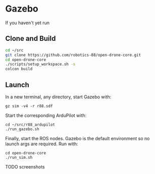 # Gazebo

If you haven't yet run

## Clone and Build

```bash
cd ~/src
git clone https://github.com/robotics-88/open-drone-core.git
cd open-drone-core
./scripts/setup_workspace.sh -s
colcon build
```

## Launch
In a new terminal, any directory, start Gazebo with:
```
gz sim -v4 -r r88.sdf
```

Start the corresponding ArduPilot with:
```
cd ~/src/r88_ardupilot
./run_gazebo.sh
```

Finally, start the ROS nodes. Gazebo is the default environment so no launch args are required. Run with:
```
cd open-drone-core
./run_sim.sh
```

TODO screenshots